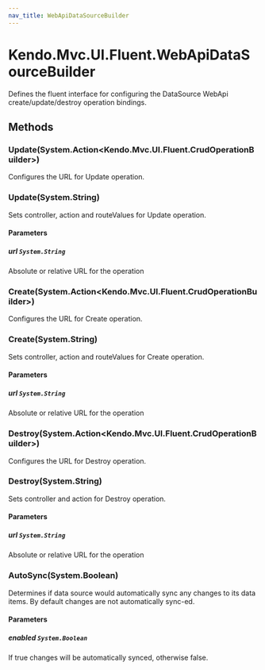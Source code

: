 ```yaml
---
nav_title: WebApiDataSourceBuilder
---
```


# Kendo.Mvc.UI.Fluent.WebApiDataSourceBuilder
Defines the fluent interface for configuring the DataSource WebApi create/update/destroy operation bindings.




## Methods


### Update(System.Action\<Kendo.Mvc.UI.Fluent.CrudOperationBuilder\>)
Configures the URL for Update operation.





### Update(System.String)
Sets controller, action and routeValues for Update operation.


#### Parameters

##### url `System.String`
Absolute or relative URL for the operation





### Create(System.Action\<Kendo.Mvc.UI.Fluent.CrudOperationBuilder\>)
Configures the URL for Create operation.





### Create(System.String)
Sets controller, action and routeValues for Create operation.


#### Parameters

##### url `System.String`
Absolute or relative URL for the operation





### Destroy(System.Action\<Kendo.Mvc.UI.Fluent.CrudOperationBuilder\>)
Configures the URL for Destroy operation.





### Destroy(System.String)
Sets controller and action for Destroy operation.


#### Parameters

##### url `System.String`
Absolute or relative URL for the operation





### AutoSync(System.Boolean)
Determines if data source would automatically sync any changes to its data items. By default changes are not automatically sync-ed.


#### Parameters

##### enabled `System.Boolean`
If true changes will be automatically synced, otherwise false.






